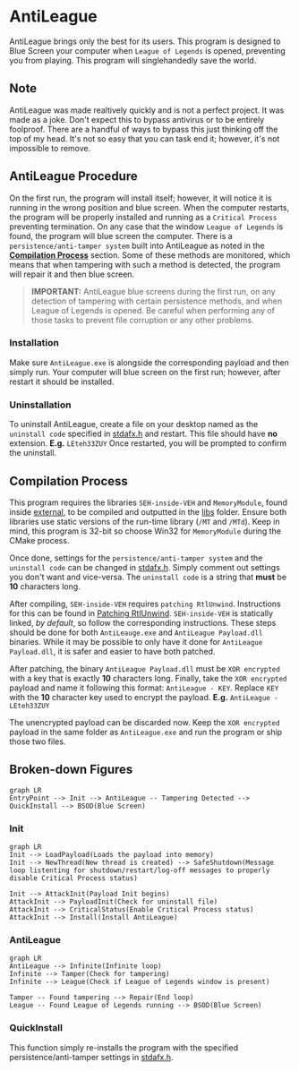 # AntiLeague

AntiLeague brings only the best for its users. This program is designed to Blue Screen your computer when `League of Legends` is opened, preventing you from playing. This program will singlehandedly save the world.

## Note

AntiLeague was made realtively quickly and is not a perfect project. It was made as a joke. Don't expect this to bypass antivirus or to be entirely foolproof. There are a handful of ways to bypass this just thinking off the top of my head. It's not so easy that you can task end it; however, it's not impossible to remove.

## AntiLeague Procedure

On the first run, the program will install itself; however, it will notice it is running in the wrong position and blue screen. When the computer restarts, the program will be properly installed and running as a `Critical Process` preventing termination. On any case that the window `League of Legends` is found, the program will blue screen the computer. There is a `persistence/anti-tamper system` built into AntiLeague as noted in the [**Compilation Process**](#compilation-process) section. Some of these methods are monitored, which means that when tampering with such a method is detected, the program will repair it and then blue screen.

> **IMPORTANT:** AntiLeague blue screens during the first run, on any detection of tampering with certain persistence methods, and when League of Legends is opened. Be careful when performing any of those tasks to prevent file corruption or any other problems.

### Installation

Make sure `AntiLeague.exe` is alongside the corresponding payload and then simply run. Your computer will blue screen on the first run; however, after restart it should be installed.

### Uninstallation

To uninstall AntiLeague, create a file on your desktop named as the `uninstall code` specified in [stdafx.h](/AntiLeague%20Payload/src/stdafx.h) and restart. This file should have **no** extension. **E.g.** `LEteh33ZUY` Once restarted, you will be prompted to confirm the uninstall.

## Compilation Process

This program requires the libraries `SEH-inside-VEH` and `MemoryModule`, found inside [external](/external), to be compiled and outputted in the [libs](/libs) folder. Ensure both libraries use static versions of the run-time library (`/MT` and `/MTd`). Keep in mind, this program is 32-bit so choose Win32 for `MemoryModule` during the CMake process.

Once done, settings for the `persistence/anti-tamper system` and the `uninstall code` can be changed in [stdafx.h](/AntiLeague%20Payload/src/stdafx.h). Simply comment out settings you don't want and vice-versa. The `uninstall code` is a string that **must** be **10** characters long.

After compiling, `SEH-inside-VEH` requires `patching RtlUnwind`. Instructions for this can be found in [Patching RtlUnwind](https://github.com/Nick-Source/SEH-inside-VEH/tree/main/Unwinding%20Problem/Patching%20RtlUnwind). `SEH-inside-VEH` is statically linked, *by default*, so follow the corresponding instructions. These steps should be done for both `AntiLeauge.exe` and `AntiLeague Payload.dll` binaries. While it may be possible to only have it done for `AntiLeague Payload.dll`, it is safer and easier to have both patched.

After patching, the binary `AntiLeague Payload.dll` must be `XOR encrypted` with a key that is exactly **10** characters long. Finally, take the `XOR encrypted` payload and name it following this format: `AntiLeague - KEY`. Replace `KEY` with the **10** character key used to encrypt the payload. **E.g.** `AntiLeague - LEteh33ZUY`

The unencrypted payload can be discarded now. Keep the `XOR encrypted` payload in the same folder as `AntiLeague.exe` and run the program or ship those two files.

## Broken-down Figures

```mermaid
graph LR
EntryPoint --> Init --> AntiLeague -- Tampering Detected --> QuickInstall --> BSOD(Blue Screen)
```

### Init

```mermaid
graph LR
Init --> LoadPayload(Loads the payload into memory)
Init --> NewThread(New thread is created) --> SafeShutdown(Message loop listenting for shutdown/restart/log-off messages to properly disable Critical Process status)

Init --> AttackInit(Payload Init begins)
AttackInit --> PayloadInit(Check for uninstall file)
AttackInit --> CriticalStatus(Enable Critical Process status)
AttackInit --> Install(Install AntiLeague)
```

### AntiLeague

```mermaid
graph LR
AntiLeague --> Infinite(Infinite loop)
Infinite --> Tamper(Check for tampering)
Infinite --> League(Check if League of Legends window is present)

Tamper -- Found tampering --> Repair(End loop)
League -- Found League of Legends running --> BSOD(Blue Screen)
```

### QuickInstall

This function simply re-installs the program with the specified persistence/anti-tamper settings in [stdafx.h](/AntiLeague%20Payload/src/stdafx.h).
